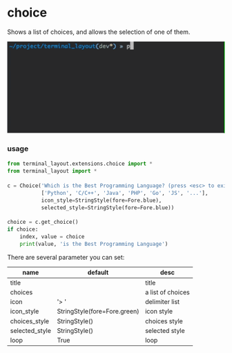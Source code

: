 # choice
Shows a list of choices, and allows the selection of one of them.


![](../../../pic/choice.gif)


### usage

```python
from terminal_layout.extensions.choice import *
from terminal_layout import *

c = Choice('Which is the Best Programming Language? (press <esc> to exit) ',
           ['Python', 'C/C++', 'Java', 'PHP', 'Go', 'JS', '...'],
           icon_style=StringStyle(fore=Fore.blue),
           selected_style=StringStyle(fore=Fore.blue))

choice = c.get_choice()
if choice:
    index, value = choice
    print(value, 'is the Best Programming Language')
```

There are several parameter you can set:

| name            | default                         | desc              |
|-----------------|---------------------------------|-------------------|
| title           |                                 | title             |
| choices         |                                 | a list of choices |
| icon            | '> '                            | delimiter list    |
| icon\_style     | StringStyle\(fore=Fore\.green\) | icon style        |
| choices\_style  | StringStyle\(\)                 | choices style     |
| selected\_style | StringStyle\(\)                 | selected style    |
| loop            | True                            | loop              |